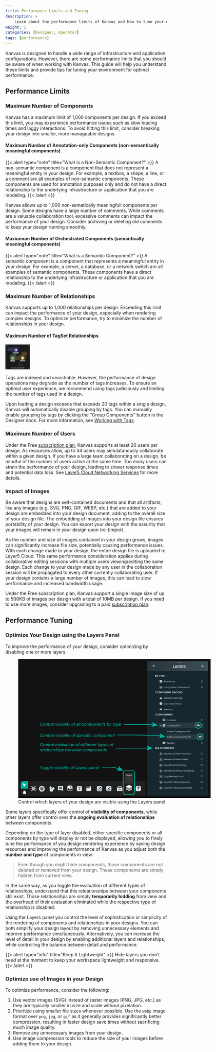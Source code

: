```yaml
---
title: Performance Limits and Tuning
description: >
    Learn about the performance limits of Kanvas and how to tune your environment for optimal performance.
weight: 1
categories: [Designer, Operator]
tags: [performance]
---
```


Kanvas is designed to handle a wide range of infrastructure and application configurations. However, there are some performance limits that you should be aware of when working with Kanvas. This guide will help you understand these limits and provide tips for tuning your environment for optimal performance.

## Performance Limits

### Maximum Number of Components

Kanvas has a maximum limit of 1,000 components per design. If you exceed this limit, you may experience performance issues such as slow loading times and laggy interactions. To avoid hitting this limit, consider breaking your design into smaller, more manageable designs.

<!--
#### Maximum Number of Components per Layer
  Needs a follow up -->

<!--
#### Maximum Number of Relationship
  Needs a follow up -->

#### Maximum Number of Annotation-only Components (non-semantically meaningful components)

{{< alert type="note" title="What is a Non-Semantic Component?" >}}
A non-semantic component is a component that does not represent a meaningful entity in your design. For example, a textbox, a shape, a line, or a comment are all examples of non-semantic components. These components are used for annotation purposes only and do not have a direct relationship to the underlying infrastructure or application that you are modeling.
{{< /alert >}}

Kanvas allows up to 1,000 non-sematically meaningfull components per design. Some designs have a large number of comments. While comments are a valuable collaboration tool, excessive comments can impact the performance of your design. Consider archiving or deleting old comments to keep your design running smoothly.

#### Maxiumum Number of Orchestrated Components (semantically meaningful components)

{{< alert type="note" title="What is a Semantic Component?" >}}
A semantic component is a component that represents a meaningful entity in your design. For example, a server, a database, or a network switch are all examples of semantic components. These components have a direct relationship to the underlying infrastructure or application that you are modeling.
{{< /alert >}}

### Maximum Number of Relationships

Kanvas supports up to 1,000 relationships per design. Exceeding this limit can impact the performance of your design, especially when rendering complex designs. To optimize performance, try to minimize the number of relationships in your design.

#### Maximum Number of TagSet Relationships

<img alt="Labels and Annotations" src="../../designer/tagsets/group-components.png" width="15%" />

Tags are indexed and searchable. However, the performance of design operations may degrade as the number of tags increases. To ensure an optimal user experience, we recommend using tags judiciously and limiting the number of tags used in a design.

Upon loading a design exceeds that exceeds 20 tags within a single design, Kanvas will automatically disable grouping by tags. You can manually enable grouping by tags by clicking the “Group Components” button in the Designer dock. For more information, see [Working with Tags](/kanvas/designer/tagsets/).

<!--
#### Maximum Number of Relationships per Component
  Needs a follow up -->

### Maximum Number of Users

Under the Free [subscription plan](https://layer5.io/pricing), Kanvas supports at least 20 users per design. As resources allow, up to 34 users may simulatanously collaborate within a given design. If you have a large team collaborating on a design, be mindful of the number of users active at the same time. Too many users can strain the performance of your design, leading to slower response times and potential data loss. See [Layer5 Cloud Networking Services](/cloud/self-hosted/planning/peer-to-peer-communication) for more details.

### Impact of Images

Be aware that designs are self-contained documents and that all artifacts, like any images (e.g. SVG, PNG, GIF, WEBP, etc.) that are added to your design are embedded into your design document, adding to the overall size of your design file. The embedding of images into your design file ensures portability of your design. You can export your design with the assurity that your images will remain in your design upon (re-)import.

As the number and size of images contained in your design grows, images can significantly increase file size, potentially causing performance issues. With each change made to your design, the entire design file is uploaded to Layer5 Cloud. This same performance consideration applies during collaborative editing sessions with multiple users viewing/editing the same design. Each change to your design made by any user in the collaboration session will be propagated to every other currently collaborating user. If your design contains a large number of images, this can lead to slow performance and increased bandwidth usage.

Under the Free subscription plan, Kanvas support a single image size of up to 500KB of images per design with a total of 10MB per design. If you need to use more images, consider upgrading to a paid [subscription plan](https://layer5.io/pricing).

## Performance Tuning

### Optimize Your Design using the Layers Panel

To improve the performance of your design, consider optimizing by disabling one or more layers.

<figure style="width:600px;">
  <img src="./layers-panel.png" alt="Layers panel in Kanvas Designer" />
  <figcaption>Control which layers of your design are visible using the Layers panel.</figcaption>
</figure>

Some layers specifically offer control of **visibility of components**, while other layers offer control over the **ongoing evaluation of relationships** between components. 

Depending on the type of layer disabled, either specific components or all components by type will display or not be displayed, allowing you to finely tune the performance of you design rendering experience by saving design resources and improving the performance of Kanvas as you adjust both the **number and type** of components in view. 

> Even though you might hide components, those components are not deleted or removed from your design. These components are simply hidden from current view.

In the same way, as you toggle the evaluation of different types of relationships, understand that this releationships between your components still exist. Those relationsihps are simply **temporarily hidding** from view and the overhead of their evaluation eliminated while the respective type of relationship is disabled.

Using the Layers panel you control the level of sophistication or simplicity of the rendering of components and relationships in your designs. You can both simplify your design layout by removing unnecessary elements and improve performance simultaneously. Alternatively, you can increase the level of detail in your design by enabling additional layers and relationships, while controlling the balance between detail and performance.

{{< alert type="info" title="Keep It Lightweight" >}}
Hide layers you don’t need at the moment to keep your workspace lightweight and responsive.
{{< /alert >}}

### Optimize use of Images in your Design

To optimize performance, consider the following:

1. Use vector images (SVG) instead of raster images (PNG, JPG, etc.) as they are typically smaller in size and scale without pixelation.
2. Prioritize using smaller file sizes whenever possible. Use the `webp` image format over `png`, `jpg`, or `gif` as it generally provides significantly better compression, resulting in faster design save times without sacrificing much image quality.
3. Remove any unnecessary images from your design.
4. Use image compression tools to reduce the size of your images before adding them to your design.
